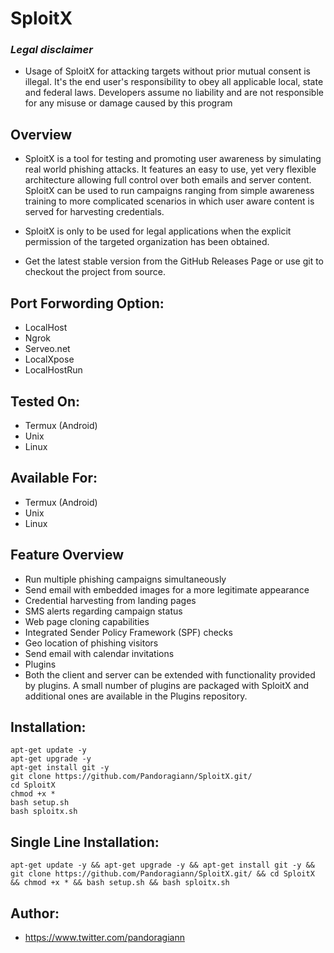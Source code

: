 # SploitX




<h3><b><i>Legal disclaimer</i></b></h3>

+ Usage of SploitX for attacking targets without prior mutual consent is illegal. It's the end user's responsibility to obey all applicable local, state and federal laws. Developers assume no liability and are not responsible for any misuse or damage caused by this program

## Overview
+ SploitX is a tool for testing and promoting user awareness by simulating real world phishing attacks. It features an easy to use, yet very flexible architecture allowing full control over both emails and server content. SploitX can be used to run campaigns ranging from simple awareness training to more complicated scenarios in which user aware content is served for harvesting credentials.

+ SploitX is only to be used for legal applications when the explicit permission of the targeted organization has been obtained.

+ Get the latest stable version from the GitHub Releases Page or use git to checkout the project from source.

## Port Forwording Option:
+ LocalHost
+ Ngrok
+ Serveo.net
+ LocalXpose
+ LocalHostRun

## Tested On:
+ Termux (Android)
+ Unix
+ Linux

## Available For:
+ Termux (Android)
+ Unix
+ Linux


## Feature Overview
+ Run multiple phishing campaigns simultaneously
+ Send email with embedded images for a more legitimate appearance
+ Credential harvesting from landing pages
+ SMS alerts regarding campaign status
+ Web page cloning capabilities
+ Integrated Sender Policy Framework (SPF) checks
+ Geo location of phishing visitors
+ Send email with calendar invitations
+ Plugins
+ Both the client and server can be extended with functionality provided by plugins. A small number of plugins are packaged with SploitX and additional ones are available in the Plugins repository.

## Installation:
```
apt-get update -y
apt-get upgrade -y
apt-get install git -y
git clone https://github.com/Pandoragiann/SploitX.git/
cd SploitX
chmod +x *
bash setup.sh
bash sploitx.sh
```

## Single Line Installation:
```
apt-get update -y && apt-get upgrade -y && apt-get install git -y && git clone https://github.com/Pandoragiann/SploitX.git/ && cd SploitX && chmod +x * && bash setup.sh && bash sploitx.sh
```
## Author:
+ https://www.twitter.com/pandoragiann

